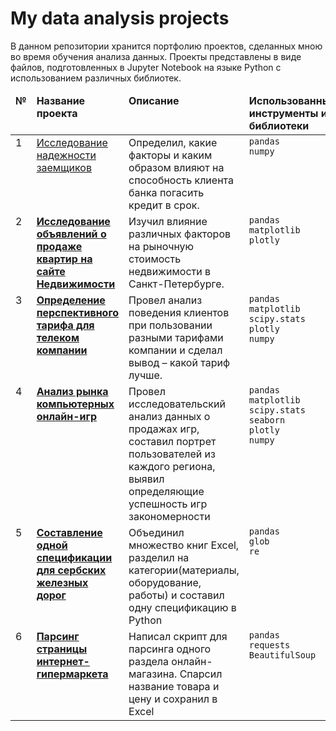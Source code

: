 # My data analysis projects
В данном репозитории хранится портфолию проектов, сделанных мною во время обучения анализа данных.
Проекты представлены в виде файлов, подготовленных в Jupyter Notebook на языке Python с использованием различных библиотек.
<table>
 <thead valign="top">
    <tr>
       <td><b>№</b></td>
       <td><b>Название проекта</b></td>
       <td><b>Описание</b></td> 
       <td><b>Использованные инструменты и библиотеки</b></td> 
   </tr> 
</thead>
<tbody  valign="top">
    <tr>
       <td>1</td>
       <td>
          </b>
             <a href="https://github.com/Denissl23/Portfolio-/blob/main/%D0%98%D1%81%D1%81%D0%BB%D0%B5%D0%B4%D0%BE%D0%B2%D0%B0%D0%BD%D0%B8%D0%B5%20%D0%BD%D0%B0%D0%B4%D0%B5%CC%88%D0%B6%D0%BD%D0%BE%D1%81%D1%82%D0%B8%20%D0%B7%D0%B0%D0%B5%CC%88%D0%BC%D1%89%D0%B8%D0%BA%D0%BE%D0%B2%20.ipynb">
             Исследование надежности заемщиков</a>
          </b>
     </td>
     <td>
        Определил, какие факторы и каким образом влияют на способность клиента банка погасить кредит в срок.
    </td>
    <td>
        <code>pandas</code><br>
        <code>numpy</code>
    </td>
</tr>
<tr>
   <td>2</td>  
   <td>
      <b>
         <a href="https://github.com/Denissl23/Portfolio-/blob/main/%D0%98%D1%81%D1%81%D0%BB%D0%B5%D0%B4%D0%BE%D0%B2%D0%B0%D0%BD%D0%B8%D0%B5%20%D0%BE%D0%B1%D1%8A%D1%8F%D0%B2%D0%BB%D0%B5%D0%BD%D0%B8%D0%B8%CC%86%20%D0%BE%20%D0%BF%D1%80%D0%BE%D0%B4%D0%B0%D0%B6%D0%B5%20%D0%BA%D0%B2%D0%B0%D1%80%D1%82%D0%B8%D1%80%20.ipynb">
         Исследование объявлений о продаже квартир на сайте Недвижимости</a>
     </b>
 </td>
 <td>
    Изучил влияние различных факторов на рыночную стоимость недвижимости в Санкт-Петербурге.
</td>
<td>
    <code>pandas</code><br>
    <code>matplotlib</code><br>
    <code>plotly </code><br>
</td>
</tr>
<tr>
   <td>3</td>
   <td>
      <b>
         <a href="https://github.com/Denissl23/Portfolio-/blob/main/%D0%9E%D0%BF%D1%80%D0%B5%D0%B4%D0%B5%D0%BB%D0%B5%D0%BD%D0%B8%D0%B5%20%D0%BF%D0%B5%D1%80%D1%81%D0%BF%D0%B5%D0%BA%D1%82%D0%B8%D0%B2%D0%BD%D0%BE%D0%B3%D0%BE%20%D1%82%D0%B0%D1%80%D0%B8%D1%84%D0%B0%20%D0%B4%D0%BB%D1%8F%20%D1%82%D0%B5%D0%BB%D0%B5%D0%BA%D0%BE%D0%BC-%D1%82%D0%B0%D1%80%D0%B8%D1%84%D0%B0.ipynb">
         Определение перспективного тарифа для телеком компании</a>
     </b>
 </td>
 <td>
    Провел анализ поведения клиентов при пользовании разными тарифами компании и сделал вывод – какой тариф лучше.
</td>
<td>
        <code>pandas</code><br>
        <code>matplotlib</code><br>
        <code>scipy.stats</code><br>
        <code>plotly</code><br>
       <code>numpy</code><br><br>
</td>
</tr>
<tr>
   <td>4</td>
   <td>
      <b>
         <a href="https://github.com/Denissl23/Portfolio-/blob/main/%D0%98%D1%81%D1%81%D0%BB%D0%B5%D0%B4%D0%BE%D0%B2%D0%B0%D0%BD%D0%B8%D0%B5%20%D0%BE%20%D1%83%D1%81%D0%BF%D0%B5%D1%88%D0%BD%D0%BE%D1%81%D1%82%D0%B8%20%D0%BE%D0%BD%D0%BB%D0%B0%D0%B8%CC%86%D0%BD-%D0%B8%D0%B3%D1%80%20.ipynb">
         Анализ рынка компьютерных онлайн-игр</a>
     </b>
 </td>
 <td>
    Провел исследовательский анализ данных о продажах игр, составил портрет пользователей из каждого региона, выявил определяющие успешность игр закономерности
</td>
<td>
        <code>pandas</code><br>
        <code>matplotlib</code><br>
        <code>scipy.stats</code><br>
        <code>seaborn</code><br>
        <code>plotly</code><br>
        <code>numpy</code>
</td>
</tr>
<tr>
   <td>5</td>
   <td>
      <b>
         <a href="https://github.com/Denissl23/Portfolio-/blob/main/serbia_work.ipynb">
         Составление одной спецификации для сербских железных дорог</a>
     </b>
 </td>
 <td>
    Объединил множество книг Excel, разделил на категории(материалы, оборудование, работы) и составил одну спецификацию в Python
</td>
<td>
        <code>pandas</code><br>
        <code>glob</code><br>
        <code>re</code><br>
</td>
</tr>
<tr>
   <td>6</td>
   <td>
      <b>
         <a href="https://github.com/Denissl23/Portfolio-/blob/main/%D0%BF%D0%B0%D1%80%D1%81%D0%B5%D1%80%20%D0%BF%D0%B5%D1%80%D0%B5%D0%BA%D1%80%D0%B5%CC%88%D1%81%D1%82%D0%BA%D0%B0%20.ipynb">
         Парсинг страницы интернет-гипермаркета</a>
     </b>
 </td>
 <td>
    Написал скрипт для парсинга одного раздела онлайн-магазина. Спарсил название товара и цену и сохранил в Excel
</td>
<td>
        <code>pandas</code><br>
        <code>requests</code><br>
        <code>BeautifulSoup</code><br>
     
</td>
</tr>
</tbody>
</table>


